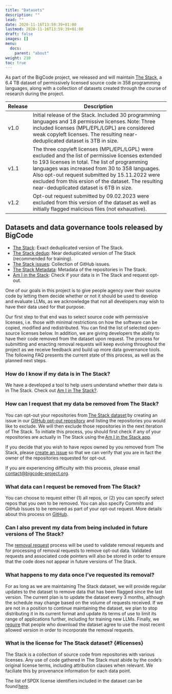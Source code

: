 ```yaml
---
title: "Datasets"
description: ""
lead: ""
date: 2020-11-16T13:59:39+01:00
lastmod: 2020-11-16T13:59:39+01:00
draft: false
images: []
menu:
  docs:
    parent: "about"
weight: 210
toc: true
---
```


As part of the BigCode project, we released and will maintain [The Stack](https://huggingface.co/datasets/bigcode/the-stack), a 6.4 TB dataset of permissively licensed source code in 358 programming languages, along with a collection of datasets created through the course of research during the project. 

| Release    | Description                    |
| ---------- | ------------------------------ |
| v1.0       | Initial release of the Stack. Included 30 programming languages and 18 permissive licenses. Note: Three included licenses (MPL/EPL/LGPL) are considered weak copyleft licenses. The resulting near-deduplicated dataset is 3TB in size.    |
| v1.1       |  The three copyleft licenses (MPL/EPL/LGPL) were excluded and the list of permissive licenses extended to 193 licenses in total. The list of programming languages was increased from 30 to 358 languages. Also opt-out request submitted by 15.11.2022 were excluded from this ersion of the dataset. The resulting near-deduplicated dataset is 6TB in size.     |
| v1.2       | Opt-out request submitted by 09.02.2023 were excluded from this version of the dataset as well as initially flagged malicious files (not exhaustive). |

## Datasets and data governance tools released by BigCode
- [The Stack](https://huggingface.co/datasets/bigcode/the-stack): Exact deduplicated version of The Stack. 
- [The Stack dedup](https://huggingface.co/datasets/bigcode/the-stack-dedup): Near deduplicated version of The Stack (recommended for training). 
- [The Stack issues](https://huggingface.co/datasets/bigcode/the-stack-github-issues): Collection of GitHub issues. 
- [The Stack Metadata](https://huggingface.co/datasets/bigcode/the-stack-metadata): Metadata of the repositories in The Stack. 
- [Am I in the Stack](https://huggingface.co/spaces/bigcode/in-the-stack): Check if your data is in The Stack and request opt-out. 

One of our goals in this project is to give people agency over their source code by letting them decide whether or not it should be used to develop and evaluate LLMs, as we acknowledge that not all developers may wish to have their data used for that purpose. 

Our first step to that end was to select source code with permissive licenses, i.e. those with minimal restrictions on how the software can be copied, modified and redistributed. You can find the list of selected open-source licenses below. In addition, we are giving developers the ability to have their code removed from the dataset upon request. The process for submitting and enacting removal requests will keep evolving throughout the project as we receive feedback and build up more data governance tools. The following FAQ presents the current state of this process, as well as the planned next steps. 

### How do I know if my data is in The Stack?
We have a developed a tool to help users understand whether their data is in The Stack. Check out [Am I in The Stack?](https://huggingface.co/spaces/bigcode/in-the-stack). 

### How can I request that my data be removed from The Stack?
You can opt-out your repositories from [The Stack dataset](https://huggingface.co/datasets/bigcode/the-stack) by creating an issue in our [GitHub opt-out repository](https://github.com/bigcode-project/opt-out-v2) and listing the repositories you would like to exclude. We will then exclude those repositories in the next iteration of The Stack.  To initiate this process, you should first check if any of your repositories are actually in The Stack using the [Am I in the Stack app](https://huggingface.co/spaces/bigcode/in-the-stack).  

If you decide that you wish to have repos owned by you removed from The Stack, please [create an issue](https://github.com/bigcode-project/opt-out-v2/issues/new?assignees=&labels=&template=opt-out-request.md&title=Opt-out+request+for+USERNAME) so that we can verify that you are in fact the owner of the repositories requested for opt-out. 

If you are experiencing difficulty with this process, please email contact@bigcode-project.org. 

### What data can I request be removed from The Stack?
You can choose to request either (1) all repos, or (2) you can specify select repos that you own to be removed. You can also specify Commits and GitHub Issues to be removed as part of your opt-out request. More details about this process on [GitHub](https://github.com/bigcode-project/opt-out-v2).

### Can I also prevent my data from being included in future versions of The Stack?
The [removal request](https://github.com/bigcode-project/opt-out-v2) process will be used to validate removal requests and for processing of removal requests to remove opt-out data. Validated requests and associated code pointers will also be stored in order to ensure that the code does not appear in future versions of The Stack.

### What happens to my data once I’ve requested its removal?
For as long as we are maintaining The Stack dataset, we will provide regular updates to the dataset to remove data that has been flagged since the last version. The current plan is to update the dataset every 3 months, although the schedule may change based on the volume of requests received. If we are not in a position to continue maintaining the dataset, we plan to stop distributing it in its current format and update its terms of use to limit its range of applications further, including for training new LLMs. Finally, we [require](https://huggingface.co/datasets/bigcode/the-stack#terms-of-use-for-the-stack) that people who download the dataset agree to use the most recent allowed version in order to incorporate the removal requests. 

### What is the license for The Stack dataset? {#licenses}
The Stack is a collection of source code from repositories with various licenses. Any use of code gathered in The Stack must abide by the code’s original license terms, including attribution clauses when relevant. We faciliate this by provenance information for each data point. 

The list of SPDX license identifiers included in the dataset can be found [here](https://huggingface.co/datasets/bigcode/the-stack/blob/main/licenses.json). 